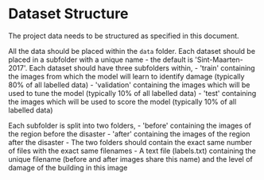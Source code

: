 # Dataset Structure

The project data needs to be structured as specified in this document.

All the data should be placed within the `data` folder.
Each dataset should be placed in a subfolder with a unique name - the default is 'Sint-Maarten-2017'.
Each dataset should have three subfolders within,
    - 'train' containing the images from which the model will learn to identify damage (typically 80% of all labelled data)
    - 'validation' containing the images which will be used to tune the model (typically 10% of all labelled data)
    - 'test' containing the images which will be used to score the model (typically 10% of all labelled data)

Each subfolder is split into two folders,
    - 'before' containing the images of the region before the disaster
    - 'after' containing the images of the region after the disaster
    - The two folders should contain the exact same number of files with the exact same filenames
    - A text file (labels.txt) containing the unique filename (before and after images share this name) and the level of damage of the building in this image
